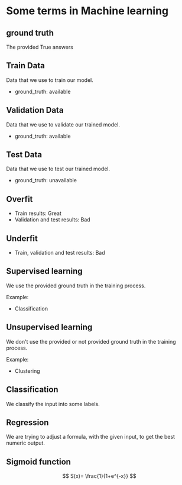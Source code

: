 # Some terms in Machine learning

## ground truth

The provided True answers

## Train Data

Data that we use to train our model.

* ground_truth: available

## Validation Data

Data that we use to validate our trained model.

* ground_truth: available

## Test Data

Data that we use to test our trained model.

* ground_truth: unavailable

## Overfit

* Train results: Great
* Validation and test results: Bad

## Underfit

* Train, validation and test results: Bad

## Supervised learning

We use the provided ground truth in the training process.

Example:

* Classification

## Unsupervised learning

We don't use the provided or not provided ground truth in the training process.

Example:

* Clustering

## Classification

We classify the input into some labels.

## Regression

We are trying to adjust a formula, with the given input, to get the best numeric output.

## Sigmoid function

[//]: # (TODO change its position)

$$ S(x)= \frac{1}{1+e^{-x}} $$

